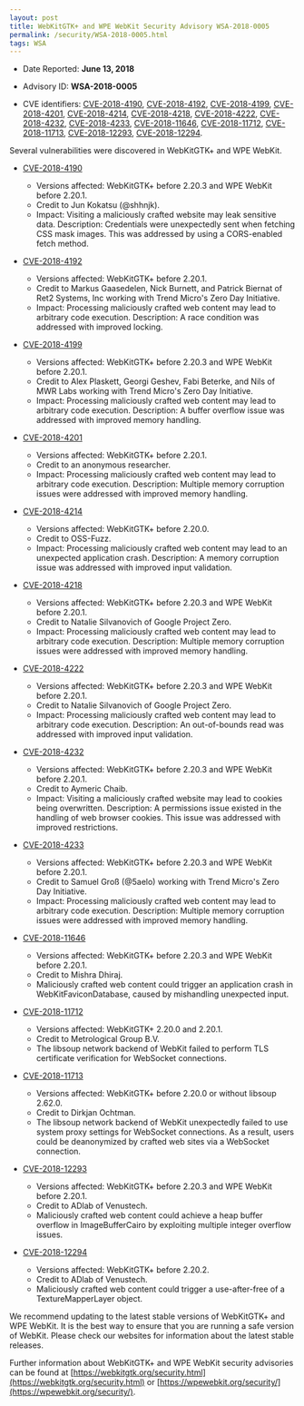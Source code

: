```yaml
---
layout: post
title: WebKitGTK+ and WPE WebKit Security Advisory WSA-2018-0005
permalink: /security/WSA-2018-0005.html
tags: WSA
---
```


* Date Reported: **June 13, 2018**

* Advisory ID: **WSA-2018-0005**

* CVE identifiers: [CVE-2018-4190](#CVE-2018-4190), [CVE-2018-4192](#CVE-2018-4192),
  [CVE-2018-4199](#CVE-2018-4199), [CVE-2018-4201](#CVE-2018-4201),
  [CVE-2018-4214](#CVE-2018-4214), [CVE-2018-4218](#CVE-2018-4218),
  [CVE-2018-4222](#CVE-2018-4222), [CVE-2018-4232](#CVE-2018-4232),
  [CVE-2018-4233](#CVE-2018-4233), [CVE-2018-11646](#CVE-2018-11646),
  [CVE-2018-11712](#CVE-2018-11712), [CVE-2018-11713](#CVE-2018-11713),
  [CVE-2018-12293](#CVE-2018-12293), [CVE-2018-12294](#CVE-2018-12294).


Several vulnerabilities were discovered in WebKitGTK+ and WPE WebKit.

* <a name="CVE-2018-4190" href="https://cve.mitre.org/cgi-bin/cvename.cgi?name=CVE-2018-4190">CVE-2018-4190</a>
  * Versions affected: WebKitGTK+ before 2.20.3 and WPE WebKit before
    2.20.1.
  * Credit to Jun Kokatsu (@shhnjk).
  * Impact: Visiting a maliciously crafted website may leak sensitive
    data. Description: Credentials were unexpectedly sent when fetching
    CSS mask images. This was addressed by using a CORS-enabled fetch
    method.

* <a name="CVE-2018-4192" href="https://cve.mitre.org/cgi-bin/cvename.cgi?name=CVE-2018-4192">CVE-2018-4192</a>
  * Versions affected: WebKitGTK+ before 2.20.1.
  * Credit to Markus Gaasedelen, Nick Burnett, and Patrick Biernat of
    Ret2 Systems, Inc working with Trend Micro's Zero Day Initiative.
  * Impact: Processing maliciously crafted web content may lead to
    arbitrary code execution. Description: A race condition was
    addressed with improved locking.

* <a name="CVE-2018-4199" href="https://cve.mitre.org/cgi-bin/cvename.cgi?name=CVE-2018-4199">CVE-2018-4199</a>
  * Versions affected: WebKitGTK+ before 2.20.3 and WPE WebKit before
    2.20.1.
  * Credit to Alex Plaskett, Georgi Geshev, Fabi Beterke, and Nils of
    MWR Labs working with Trend Micro's Zero Day Initiative.
  * Impact: Processing maliciously crafted web content may lead to
    arbitrary code execution. Description: A buffer overflow issue was
    addressed with improved memory handling.

* <a name="CVE-2018-4201" href="https://cve.mitre.org/cgi-bin/cvename.cgi?name=CVE-2018-4201">CVE-2018-4201</a>
  * Versions affected: WebKitGTK+ before 2.20.1.
  * Credit to an anonymous researcher.
  * Impact: Processing maliciously crafted web content may lead to
    arbitrary code execution. Description: Multiple memory corruption
    issues were addressed with improved memory handling.

* <a name="CVE-2018-4214" href="https://cve.mitre.org/cgi-bin/cvename.cgi?name=CVE-2018-4214">CVE-2018-4214</a>
  * Versions affected: WebKitGTK+ before 2.20.0.
  * Credit to OSS-Fuzz.
  * Impact: Processing maliciously crafted web content may lead to an
    unexpected application crash. Description: A memory corruption issue
    was addressed with improved input validation.

* <a name="CVE-2018-4218" href="https://cve.mitre.org/cgi-bin/cvename.cgi?name=CVE-2018-4218">CVE-2018-4218</a>
  * Versions affected: WebKitGTK+ before 2.20.3 and WPE WebKit before
    2.20.1.
  * Credit to Natalie Silvanovich of Google Project Zero.
  * Impact: Processing maliciously crafted web content may lead to
    arbitrary code execution. Description: Multiple memory corruption
    issues were addressed with improved memory handling.

* <a name="CVE-2018-4222" href="https://cve.mitre.org/cgi-bin/cvename.cgi?name=CVE-2018-4222">CVE-2018-4222</a>
  * Versions affected: WebKitGTK+ before 2.20.3 and WPE WebKit before
    2.20.1.
  * Credit to Natalie Silvanovich of Google Project Zero.
  * Impact: Processing maliciously crafted web content may lead to
    arbitrary code execution. Description: An out-of-bounds read was
    addressed with improved input validation.

* <a name="CVE-2018-4232" href="https://cve.mitre.org/cgi-bin/cvename.cgi?name=CVE-2018-4232">CVE-2018-4232</a>
  * Versions affected: WebKitGTK+ before 2.20.3 and WPE WebKit before
    2.20.1.
  * Credit to Aymeric Chaib.
  * Impact: Visiting a maliciously crafted website may lead to cookies
    being overwritten. Description: A permissions issue existed in the
    handling of web browser cookies. This issue was addressed with
    improved restrictions.

* <a name="CVE-2018-4233" href="https://cve.mitre.org/cgi-bin/cvename.cgi?name=CVE-2018-4233">CVE-2018-4233</a>
  * Versions affected: WebKitGTK+ before 2.20.3 and WPE WebKit before
    2.20.1.
  * Credit to Samuel Groß (@5aelo) working with Trend Micro's Zero Day
    Initiative.
  * Impact: Processing maliciously crafted web content may lead to
    arbitrary code execution. Description: Multiple memory corruption
    issues were addressed with improved memory handling.

* <a name="CVE-2018-11646" href="https://cve.mitre.org/cgi-bin/cvename.cgi?name=CVE-2018-11646">CVE-2018-11646</a>
  * Versions affected: WebKitGTK+ before 2.20.3 and WPE WebKit before
    2.20.1.
  * Credit to Mishra Dhiraj.
  * Maliciously crafted web content could trigger an application crash
    in WebKitFaviconDatabase, caused by mishandling unexpected input.

* <a name="CVE-2018-11712" href="https://cve.mitre.org/cgi-bin/cvename.cgi?name=CVE-2018-11712">CVE-2018-11712</a>
  * Versions affected: WebKitGTK+ 2.20.0 and 2.20.1.
  * Credit to Metrological Group B.V.
  * The libsoup network backend of WebKit failed to perform TLS
    certificate verification for WebSocket connections.

* <a name="CVE-2018-11713" href="https://cve.mitre.org/cgi-bin/cvename.cgi?name=CVE-2018-11713">CVE-2018-11713</a>
  * Versions affected: WebKitGTK+ before 2.20.0 or without libsoup
    2.62.0.
  * Credit to Dirkjan Ochtman.
  * The libsoup network backend of WebKit unexpectedly failed to use
    system proxy settings for WebSocket connections. As a result, users
    could be deanonymized by crafted web sites via a WebSocket
    connection.

* <a name="CVE-2018-12293" href="https://cve.mitre.org/cgi-bin/cvename.cgi?name=CVE-2018-12293">CVE-2018-12293</a>
  * Versions affected: WebKitGTK+ before 2.20.3 and WPE WebKit before
    2.20.1.
  * Credit to ADlab of Venustech.
  * Maliciously crafted web content could achieve a heap buffer overflow
    in ImageBufferCairo by exploiting multiple integer overflow issues.

* <a name="CVE-2018-12294" href="https://cve.mitre.org/cgi-bin/cvename.cgi?name=CVE-2018-12294">CVE-2018-12294</a>
  * Versions affected: WebKitGTK+ before 2.20.2.
  * Credit to ADlab of Venustech.
  * Maliciously crafted web content could trigger a use-after-free of a
    TextureMapperLayer object.


We recommend updating to the latest stable versions of WebKitGTK+ and
WPE WebKit. It is the best way to ensure that you are running a safe
version of WebKit. Please check our websites for information about the
latest stable releases.

Further information about WebKitGTK+ and WPE WebKit security advisories can be found at
[https://webkitgtk.org/security.html](https://webkitgtk.org/security.html) or [https://wpewebkit.org/security/](https://wpewebkit.org/security/).
